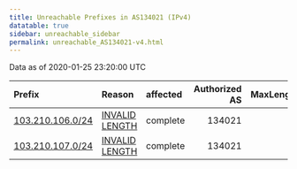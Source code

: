 ```yaml
---
title: Unreachable Prefixes in AS134021 (IPv4)
datatable: true
sidebar: unreachable_sidebar
permalink: unreachable_AS134021-v4.html
---
```


Data as of 2020-01-25 23:20:00 UTC


<div class="datatable-begin"></div>

| Prefix                                                     | Reason                                                                                                      | affected   |   Authorized AS |   MaxLength | Anchor                                       |   unreachable /24s |
|:-----------------------------------------------------------|:------------------------------------------------------------------------------------------------------------|:-----------|----------------:|------------:|:---------------------------------------------|-------------------:|
| [103.210.106.0/24](https://stat.ripe.net/103.210.106.0/24) | [INVALID LENGTH](https://rpki-validator.ripe.net/announcement-preview?asn=AS134021&prefix=103.210.106.0/24) | complete   |          134021 |          23 | [APNIC](unreachable_APNIC_RPKI_Root-v4.html) |                  1 |
| [103.210.107.0/24](https://stat.ripe.net/103.210.107.0/24) | [INVALID LENGTH](https://rpki-validator.ripe.net/announcement-preview?asn=AS134021&prefix=103.210.107.0/24) | complete   |          134021 |          23 | [APNIC](unreachable_APNIC_RPKI_Root-v4.html) |                  1 |

<div class="datatable-end"></div>